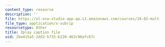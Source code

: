 ```yaml
---
content_type: resource
description: ''
file: https://ol-ocw-studio-app-qa.s3.amazonaws.com/courses/18-02-multivariable-calculus-fall-2007/2be415a52dd2b735b220463c90afc67c_23xbkrpQuAo.srt
file_type: application/x-subrip
resourcetype: Other
title: 3play caption file
uid: 2be415a5-2dd2-b735-b220-463c90afc67c
---
```

